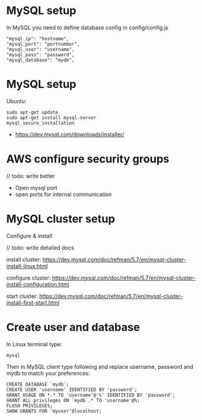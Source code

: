 # MySQL setup

In MySQL you need to define database config in config/config.js

```console
"mysql_ip": "hostname",
"mysql_port": "portnumber",
"mysql_user": "username",
"mysql_pass": "password",
"mysql_database": "mydb",
```

# MySQL setup

Ubuntu:

```console
sudo apt-get update
sudo apt-get install mysql-server
mysql_secure_installation
```

* https://dev.mysql.com/downloads/installer/

# AWS configure security groups

// todo: write better
* Open mysql port
* open ports for internal communication

# MySQL cluster setup

Configure & install

// todo: write detailed docs

install cluster:
https://dev.mysql.com/doc/refman/5.7/en/mysql-cluster-install-linux.html

configure cluster:
https://dev.mysql.com/doc/refman/5.7/en/mysql-cluster-install-configuration.html

start cluster:
https://dev.mysql.com/doc/refman/5.7/en/mysql-cluster-install-first-start.html

# Create user and database

In Linux terminal type:
```console
mysql
```

Then in MySQL client type following and replace username, password and mydb to match your preferences:
```console
CREATE DATABASE `mydb`;
CREATE USER 'username' IDENTIFIED BY 'password';
GRANT USAGE ON *.* TO 'username'@'%' IDENTIFIED BY 'password';
GRANT ALL privileges ON `mydb`.* TO 'username'@%;
FLUSH PRIVILEGES;
SHOW GRANTS FOR 'myuser'@localhost;
```
